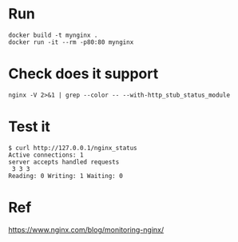 # Run
```
docker build -t mynginx .
docker run -it --rm -p80:80 mynginx
```

# Check does it support
```
nginx -V 2>&1 | grep --color -- --with-http_stub_status_module
```

# Test it
```
$ curl http://127.0.0.1/nginx_status
Active connections: 1 
server accepts handled requests
 3 3 3 
Reading: 0 Writing: 1 Waiting: 0
```

# Ref
https://www.nginx.com/blog/monitoring-nginx/

